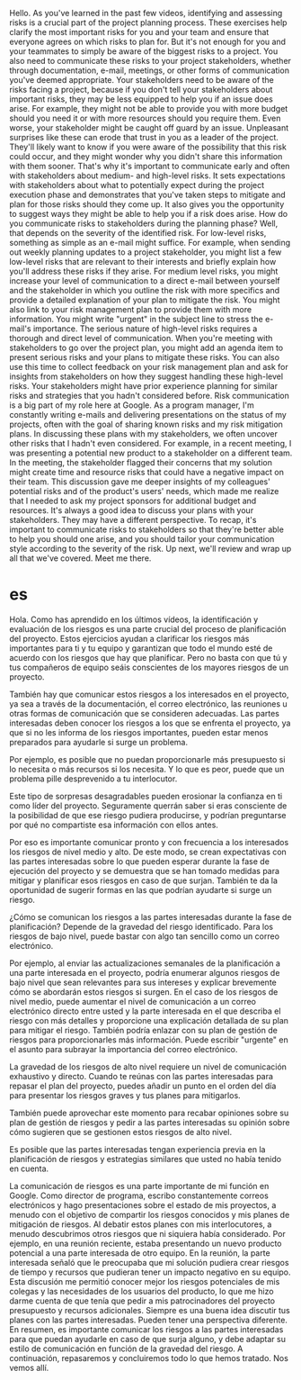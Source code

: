 Hello. As you've learned in the past few videos, identifying and assessing risks is a crucial part of the project planning process. These exercises help clarify the most important risks for you and your team and ensure that everyone agrees on which risks to plan for. But it's not enough for you and your teammates to simply be aware of the biggest risks to a project. You also need to communicate these risks to your project stakeholders, whether through documentation, e-mail, meetings, or other forms of communication you've deemed appropriate. Your stakeholders need to be aware of the risks facing a project, because if you don't tell your stakeholders about important risks, they may be less equipped to help you if an issue does arise. For example, they might not be able to provide you with more budget should you need it or with more resources should you require them. Even worse, your stakeholder might be caught off guard by an issue. Unpleasant surprises like these can erode that trust in you as a leader of the project. They'll likely want to know if you were aware of the possibility that this risk could occur, and they might wonder why you didn't share this information with them sooner. That's why it's important to communicate early and often with stakeholders about medium- and high-level risks. It sets expectations with stakeholders about what to potentially expect during the project execution phase and demonstrates that you've taken steps to mitigate and plan for those risks should they come up. It also gives you the opportunity to suggest ways they might be able to help you if a risk does arise. How do you communicate risks to stakeholders during the planning phase? Well, that depends on the severity of the identified risk. For low-level risks, something as simple as an e-mail might suffice. For example, when sending out weekly planning updates to a project stakeholder, you might list a few low-level risks that are relevant to their interests and briefly explain how you'll address these risks if they arise. For medium level risks, you might increase your level of communication to a direct e-mail between yourself and the stakeholder in which you outline the risk with more specifics and provide a detailed explanation of your plan to mitigate the risk. You might also link to your risk management plan to provide them with more information. You might write "urgent" in the subject line to stress the e-mail's importance. The serious nature of high-level risks requires a thorough and direct level of communication. When you're meeting with stakeholders to go over the project plan, you might add an agenda item to present serious risks and your plans to mitigate these risks. You can also use this time to collect feedback on your risk management plan and ask for insights from stakeholders on how they suggest handling these high-level risks. Your stakeholders might have prior experience planning for similar risks and strategies that you hadn't considered before. Risk communication is a big part of my role here at Google. As a program manager, I'm constantly writing e-mails and delivering presentations on the status of my projects, often with the goal of sharing known risks and my risk mitigation plans. In discussing these plans with my stakeholders, we often uncover other risks that I hadn't even considered. For example, in a recent meeting, I was presenting a potential new product to a stakeholder on a different team. In the meeting, the stakeholder flagged their concerns that my solution might create time and resource risks that could have a negative impact on their team. This discussion gave me deeper insights of my colleagues' potential risks and of the product's users' needs, which made me realize that I needed to ask my project sponsors for additional budget and resources. It's always a good idea to discuss your plans with your stakeholders. They may have a different perspective. To recap, it's important to communicate risks to stakeholders so that they're better able to help you should one arise, and you should tailor your communication style according to the severity of the risk. Up next, we'll review and wrap up all that we've covered. Meet me there.

# es
Hola. Como has aprendido en los últimos vídeos, la identificación y evaluación de los riesgos es una parte crucial del proceso de planificación del proyecto.
Estos ejercicios ayudan a clarificar los riesgos más importantes para ti y tu equipo y garantizan que todo el mundo esté de acuerdo con los riesgos que hay que planificar.
Pero no basta con que tú y tus compañeros de equipo seáis conscientes de los mayores riesgos de un proyecto.

También hay que comunicar estos riesgos a los interesados en el proyecto, ya sea a través de la documentación, el correo electrónico, las reuniones u otras formas de comunicación que se consideren adecuadas. Las partes interesadas deben conocer los riesgos a los que se enfrenta el proyecto, ya que si no les informa de los riesgos importantes, pueden estar menos preparados para ayudarle si surge un problema. 

Por ejemplo, es posible que no puedan proporcionarle más presupuesto si lo necesita o más recursos si los necesita. Y lo que es peor, puede que un problema pille desprevenido a tu interlocutor.


Este tipo de sorpresas desagradables pueden erosionar la confianza en ti como líder del proyecto. Seguramente querrán saber si eras consciente de la posibilidad de que ese riesgo pudiera producirse, y podrían preguntarse por qué no compartiste esa información con ellos antes.

Por eso es importante comunicar pronto y con frecuencia a los interesados los riesgos de nivel medio y alto. De este modo, se crean expectativas con las partes interesadas sobre lo que pueden esperar durante la fase de ejecución del proyecto y se demuestra que se han tomado medidas para mitigar y planificar esos riesgos en caso de que surjan. También te da la oportunidad de sugerir formas en las que podrían ayudarte si surge un riesgo.

¿Cómo se comunican los riesgos a las partes interesadas durante la fase de planificación? Depende de la gravedad del riesgo identificado. Para los riesgos de bajo nivel, puede bastar con algo tan sencillo como un correo electrónico. 


Por ejemplo, al enviar las actualizaciones semanales de la planificación a una parte interesada en el proyecto, podría enumerar algunos riesgos de bajo nivel que sean relevantes para sus intereses y explicar brevemente cómo se abordarán estos riesgos si surgen. En el caso de los riesgos de nivel medio, puede aumentar el nivel de comunicación a un correo electrónico directo entre usted y la parte interesada en el que describa el riesgo con más detalles y proporcione una explicación detallada de su plan para mitigar el riesgo. También podría enlazar con su plan de gestión de riesgos para proporcionarles más información. Puede escribir "urgente" en el asunto para subrayar la importancia del correo electrónico.

La gravedad de los riesgos de alto nivel requiere un nivel de comunicación exhaustivo y directo. Cuando te reúnas con las partes interesadas para repasar el plan del proyecto, puedes añadir un punto en el orden del día para presentar los riesgos graves y tus planes para mitigarlos.


También puede aprovechar este momento para recabar opiniones sobre su plan de gestión de riesgos y pedir a las partes interesadas su opinión sobre cómo sugieren que se gestionen estos riesgos de alto nivel.

Es posible que las partes interesadas tengan experiencia previa en la planificación de riesgos y estrategias similares que usted no había tenido en cuenta.

La comunicación de riesgos es una parte importante de mi función en Google. Como director de programa, escribo constantemente correos electrónicos y hago presentaciones sobre el estado de mis proyectos, a menudo con el objetivo de compartir los riesgos conocidos y mis planes de mitigación de riesgos. Al debatir estos planes con mis interlocutores, a menudo descubrimos otros riesgos que ni siquiera había considerado. Por ejemplo, en una reunión reciente, estaba presentando un nuevo producto potencial a una parte interesada de otro equipo. En la reunión, la parte interesada señaló que le preocupaba que mi solución pudiera crear riesgos de tiempo y recursos que pudieran tener un impacto negativo en su equipo. Esta discusión me permitió conocer mejor los riesgos potenciales de mis colegas y las necesidades de los usuarios del producto, lo que me hizo darme cuenta de que tenía que pedir a mis patrocinadores del proyecto presupuesto y recursos adicionales. Siempre es una buena idea discutir tus planes con las partes interesadas. Pueden tener una perspectiva diferente. En resumen, es importante comunicar los riesgos a las partes interesadas para que puedan ayudarle en caso de que surja alguno, y debe adaptar su estilo de comunicación en función de la gravedad del riesgo. A continuación, repasaremos y concluiremos todo lo que hemos tratado. Nos vemos allí.